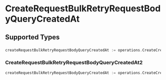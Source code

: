 # CreateRequestBulkRetryRequestBodyQueryCreatedAt


## Supported Types

### 

```go
createRequestBulkRetryRequestBodyQueryCreatedAt := operations.CreateCreateRequestBulkRetryRequestBodyQueryCreatedAtDateTime(time.Time{/* values here */})
```

### CreateRequestBulkRetryRequestBodyQueryCreatedAt2

```go
createRequestBulkRetryRequestBodyQueryCreatedAt := operations.CreateCreateRequestBulkRetryRequestBodyQueryCreatedAtCreateRequestBulkRetryRequestBodyQueryCreatedAt2(operations.CreateRequestBulkRetryRequestBodyQueryCreatedAt2{/* values here */})
```

